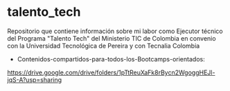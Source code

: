 # talento_tech
Repositorio que contiene información sobre mi labor como Ejecutor técnico del Programa "Talento Tech" del Ministerio TIC de Colombia en convenio con la Universidad Tecnológica de Pereira y con Tecnalia Colombia

- Contenidos-compartidos-para-todos-los-Bootcamps-orientados:
  
https://drive.google.com/drive/folders/1pTtReuXaFk8rBycn2WgoggHEJl-jqS-A?usp=sharing
